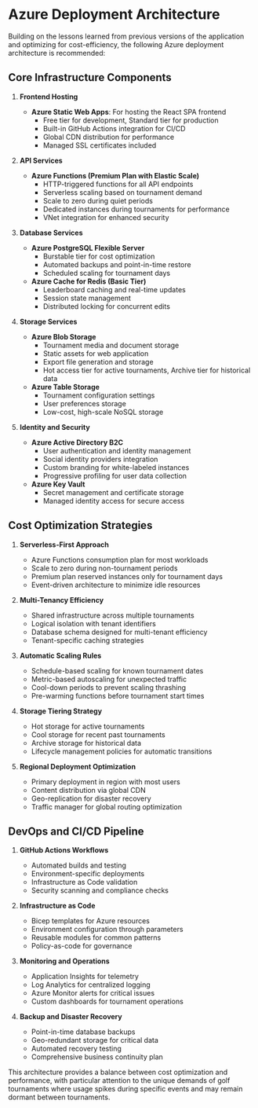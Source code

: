 # Azure Deployment Architecture

Building on the lessons learned from previous versions of the application and optimizing for cost-efficiency, the following Azure deployment architecture is recommended:

## Core Infrastructure Components

1. **Frontend Hosting**
   - **Azure Static Web Apps**: For hosting the React SPA frontend
     - Free tier for development, Standard tier for production
     - Built-in GitHub Actions integration for CI/CD
     - Global CDN distribution for performance
     - Managed SSL certificates included

2. **API Services**
   - **Azure Functions (Premium Plan with Elastic Scale)**
     - HTTP-triggered functions for all API endpoints
     - Serverless scaling based on tournament demand
     - Scale to zero during quiet periods
     - Dedicated instances during tournaments for performance
     - VNet integration for enhanced security

3. **Database Services**
   - **Azure PostgreSQL Flexible Server**
     - Burstable tier for cost optimization
     - Automated backups and point-in-time restore
     - Scheduled scaling for tournament days
   - **Azure Cache for Redis (Basic Tier)**
     - Leaderboard caching and real-time updates
     - Session state management
     - Distributed locking for concurrent edits

4. **Storage Services**
   - **Azure Blob Storage**
     - Tournament media and document storage
     - Static assets for web application
     - Export file generation and storage
     - Hot access tier for active tournaments, Archive tier for historical data
   - **Azure Table Storage**
     - Tournament configuration settings
     - User preferences storage
     - Low-cost, high-scale NoSQL storage

5. **Identity and Security**
   - **Azure Active Directory B2C**
     - User authentication and identity management
     - Social identity providers integration
     - Custom branding for white-labeled instances
     - Progressive profiling for user data collection
   - **Azure Key Vault**
     - Secret management and certificate storage
     - Managed identity access for secure access

## Cost Optimization Strategies

1. **Serverless-First Approach**
   - Azure Functions consumption plan for most workloads
   - Scale to zero during non-tournament periods
   - Premium plan reserved instances only for tournament days
   - Event-driven architecture to minimize idle resources

2. **Multi-Tenancy Efficiency**
   - Shared infrastructure across multiple tournaments
   - Logical isolation with tenant identifiers
   - Database schema designed for multi-tenant efficiency
   - Tenant-specific caching strategies

3. **Automatic Scaling Rules**
   - Schedule-based scaling for known tournament dates
   - Metric-based autoscaling for unexpected traffic
   - Cool-down periods to prevent scaling thrashing
   - Pre-warming functions before tournament start times

4. **Storage Tiering Strategy**
   - Hot storage for active tournaments
   - Cool storage for recent past tournaments
   - Archive storage for historical data
   - Lifecycle management policies for automatic transitions

5. **Regional Deployment Optimization**
   - Primary deployment in region with most users
   - Content distribution via global CDN
   - Geo-replication for disaster recovery
   - Traffic manager for global routing optimization

## DevOps and CI/CD Pipeline

1. **GitHub Actions Workflows**
   - Automated builds and testing
   - Environment-specific deployments
   - Infrastructure as Code validation
   - Security scanning and compliance checks

2. **Infrastructure as Code**
   - Bicep templates for Azure resources
   - Environment configuration through parameters
   - Reusable modules for common patterns
   - Policy-as-code for governance

3. **Monitoring and Operations**
   - Application Insights for telemetry
   - Log Analytics for centralized logging
   - Azure Monitor alerts for critical issues
   - Custom dashboards for tournament operations

4. **Backup and Disaster Recovery**
   - Point-in-time database backups
   - Geo-redundant storage for critical data
   - Automated recovery testing
   - Comprehensive business continuity plan

This architecture provides a balance between cost optimization and performance, with particular attention to the unique demands of golf tournaments where usage spikes during specific events and may remain dormant between tournaments.
